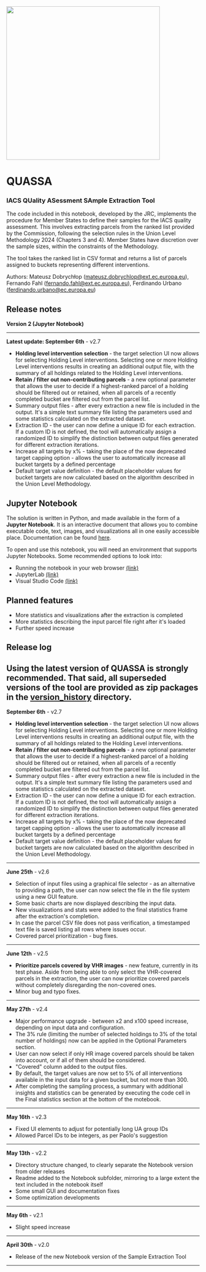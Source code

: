 <div>
<img src="images/jrc_ec_logo.jpg" width="400"/>
</div>

# **QUASSA**
### IACS **QU**ality **AS**essment **SA**mple Extraction Tool

The code included in this notebook, developed by the JRC, implements the procedure for Member States to define their samples for the IACS quality assessment. This involves extracting parcels from the ranked list provided by the Commission, following the selection rules in the Union Level Methodology 2024 (Chapters 3 and 4). Member States have discretion over the sample sizes, within the constraints of the Methodology.

The tool takes the ranked list in CSV format and returns a list of parcels assigned to buckets representing different interventions.

Authors: Mateusz Dobrychłop (mateusz.dobrychlop@ext.ec.europa.eu), Fernando Fahl (fernando.fahl@ext.ec.europa.eu), Ferdinando Urbano (ferdinando.urbano@ec.europa.eu)

## Release notes

**Version 2 (Jupyter Notebook)**

---
**Latest update: September 6th** - v2.7
* **Holding level intervention selection** - the target selection UI now allows for selecting Holding Level interventions. Selecting one or more Holding Level interventions results in creating an additional output file, with the summary of all holdings related to the Holding Level interventions.
* **Retain / filter out non-contributing parcels** - a new optional parameter that allows the user to decide if a highest-ranked parcel of a holding should be filtered out or retained, when all parcels of a recently completed bucket are filtered out from the parcel list.
* Summary output files - after every extraction a new file is included in the output. It's a simple text summary file listing the parameters used and some statistics calculated on the extracted dataset.
* Extraction ID - the user can now define a unique ID for each extraction. If a custom ID is not defined, the tool will automatically assign a randomized ID to simplify the distinction between output files generated for different extraction iterations.
* Increase all targets by x% - taking the place of the now deprecated target capping option - allows the user to automatically increase all bucket targets by a defined percentage
* Default target value definition - the default placeholder values for bucket targets are now calculated based on the algorithm described in the Union Level Methodology.

## Jupyter Notebook

The solution is written in Python, and made available in the form of a **Jupyter Notebook**. It is an interactive document that allows you to combine executable code, text, images, and visualizations all in one easily accessible place. Documentation can be found [here](https://docs.jupyter.org/en/latest/).

To open and use this notebook, you will need an environment that supports Jupyter Notebooks. Some recommended options to look into:
* Running the notebook in your web browser [(link)](https://docs.jupyter.org/en/latest/running.html)
* JupyterLab [(link)](https://jupyterlab.readthedocs.io/en/latest/)
* Visual Studio Code [(link)](https://code.visualstudio.com/download)

## Planned features

* More statistics and visualizations after the extraction is completed
* More statistics describing the input parcel file right after it's loaded
* Further speed increase

## Release log
Using the latest version of QUASSA is strongly recommended. That said, all superseded versions of the tool are provided as zip packages in the [version_history](https://github.com/ec-jrc/cbm/tree/main/iacs_qa/sample_extraction/JRC_v2_notebook/version_history) directory.
---
**September 6th** - v2.7
* **Holding level intervention selection** - the target selection UI now allows for selecting Holding Level interventions. Selecting one or more Holding Level interventions results in creating an additional output file, with the summary of all holdings related to the Holding Level interventions.
* **Retain / filter out non-contributing parcels** - a new optional parameter that allows the user to decide if a highest-ranked parcel of a holding should be filtered out or retained, when all parcels of a recently completed bucket are filtered out from the parcel list.
* Summary output files - after every extraction a new file is included in the output. It's a simple text summary file listing the parameters used and some statistics calculated on the extracted dataset.
* Extraction ID - the user can now define a unique ID for each extraction. If a custom ID is not defined, the tool will automatically assign a randomized ID to simplify the distinction between output files generated for different extraction iterations.
* Increase all targets by x% - taking the place of the now deprecated target capping option - allows the user to automatically increase all bucket targets by a defined percentage
* Default target value definition - the default placeholder values for bucket targets are now calculated based on the algorithm described in the Union Level Methodology.
---
**June 25th** - v2.6
* Selection of input files using a graphical file selector - as an alternative to providing a path, the user can now select the file in the file system using a new GUI feature.
* Some basic charts are now displayed describing the input data.
* New visualizations and stats were added to the final statistics frame after the extraction's completion.
* In case the parcel CSV file does not pass verification, a timestamped text file is saved listing all rows where issues occur.
* Covered parcel prioritization - bug fixes.
---
**June 12th** - v2.5
* **Prioritize parcels covered by VHR images** - new feature, currently in its test phase. Aside from being able to only select the VHR-covered parcels in the extraction, the user can now prioritize covered parcels without completely disregarding the non-covered ones.
* Minor bug and typo fixes.
---
**May 27th** - v2.4
* Major performance upgrade - between x2 and x100 speed increase, depending on input data and configuration.
* The 3% rule (limiting the number of selected holdings to 3% of the total number of holdings) now can be applied in the Optional Parameters section.
* User can now select if only HR image covered parcels should be taken into account, or if all of them should be considered.
* "Covered" column added to the output files.
* By default, the target values are now set to 5% of all interventions available in the input data for a given bucket, but not more than 300.
* After completing the sampling process, a summary with additional insights and statistics can be generated by executing the code cell in the Final statistics section at the bottom of the motebook.
---
**May 16th** - v2.3
* Fixed UI elements to adjust for potentially long UA group IDs
* Allowed Parcel IDs to be integers, as per Paolo's suggestion
---
**May 13th** - v2.2
* Directory structure changed, to clearly separate the Notebook version from older releases
* Readme added to the Notebook subfolder, mirroring to a large extent the text included in the notebook itself
* Some small GUI and documentation fixes
* Some optimization developments
---
**May 6th** - v2.1
* Slight speed increase
---
**April 30th** - v2.0
* Release of the new Notebook version of the Sample Extraction Tool
---


